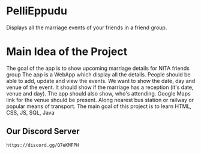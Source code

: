 # PelliEppudu
Displays all the marriage events of your friends in a friend group.

# Main Idea of the Project
The goal of the app is to show upcoming marriage details for NITA friends group
The app is a WebApp which display all the details. People should be able to add, update and view the events.
We want to show the date, day and venue of the event. It should show if the marriage has a reception (it's date, venue and day).
The app should also show, who's attending.
Google Maps link for the venue should be present. Along nearest bus station or railway or popular means of transport.
The main goal of this project is to learn HTML, CSS, JS, SQL, Java

## Our Discord Server
    https://discord.gg/Q7eKMFPH
